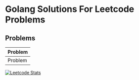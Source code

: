 # Golang Solutions For Leetcode Problems


## Problems

| Problem  | 
|----------|
| Problem  | 

[![Leetcode Stats](https://leetcard.jacoblin.cool/mirzaahmedov?font=Dancing_Script&ext=activity)](https://leetcode.com/mirzaahmedov)
